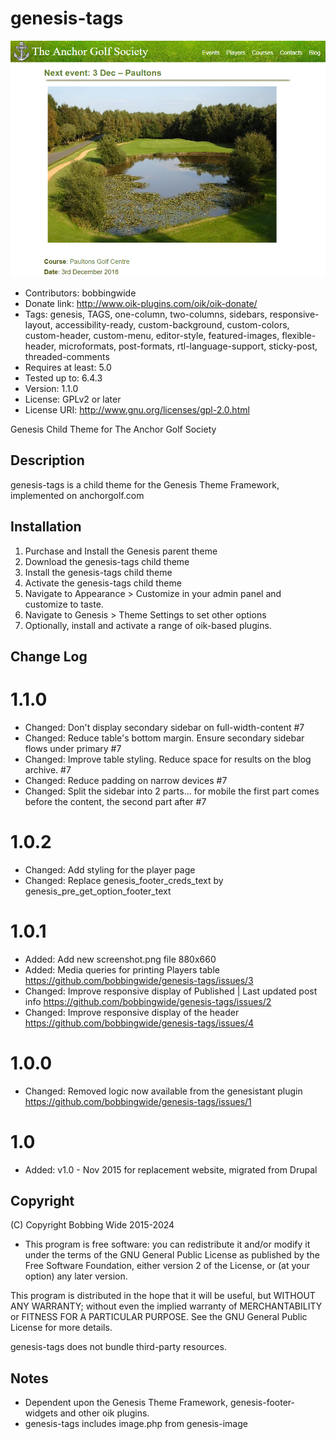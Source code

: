 # genesis-tags 
![screenshot](screenshot.png)
* Contributors: bobbingwide
* Donate link: http://www.oik-plugins.com/oik/oik-donate/
* Tags: genesis, TAGS, one-column, two-columns, sidebars, responsive-layout, accessibility-ready, custom-background, custom-colors, custom-header, custom-menu, editor-style, featured-images, flexible-header, microformats, post-formats, rtl-language-support, sticky-post, threaded-comments
* Requires at least: 5.0
* Tested up to: 6.4.3
* Version: 1.1.0
* License: GPLv2 or later
* License URI: http://www.gnu.org/licenses/gpl-2.0.html

Genesis Child Theme for The Anchor Golf Society

## Description 
genesis-tags is a child theme for the Genesis Theme Framework, implemented on anchorgolf.com

## Installation 

1. Purchase and Install the Genesis parent theme
2. Download the genesis-tags child theme
3. Install the genesis-tags child theme
4. Activate the genesis-tags child theme
5. Navigate to Appearance > Customize in your admin panel and customize to taste.
6. Navigate to Genesis > Theme Settings to set other options
7. Optionally, install and activate a range of oik-based plugins.


## Change Log 
# 1.1.0 
* Changed: Don't display secondary sidebar on full-width-content #7
* Changed: Reduce table's bottom margin. Ensure secondary sidebar flows under primary #7
* Changed: Improve table styling. Reduce space for results on the blog archive. #7
* Changed: Reduce padding on narrow devices #7
* Changed: Split the sidebar into 2 parts... for mobile the first part comes before the content, the second part after #7

# 1.0.2 
* Changed: Add styling for the player page
* Changed: Replace genesis_footer_creds_text by genesis_pre_get_option_footer_text

# 1.0.1 
* Added: Add new screenshot.png file 880x660
* Added: Media queries for printing Players table	https://github.com/bobbingwide/genesis-tags/issues/3
* Changed: Improve responsive display of Published | Last updated post info https://github.com/bobbingwide/genesis-tags/issues/2
* Changed: Improve responsive display of the header https://github.com/bobbingwide/genesis-tags/issues/4

# 1.0.0 
* Changed: Removed logic now available from the genesistant plugin https://github.com/bobbingwide/genesis-tags/issues/1

# 1.0 
* Added: v1.0 - Nov 2015 for replacement website, migrated from Drupal



## Copyright 
(C) Copyright Bobbing Wide 2015-2024

* This program is free software: you can redistribute it and/or modify
it under the terms of the GNU General Public License as published by
the Free Software Foundation, either version 2 of the License, or
(at your option) any later version.

This program is distributed in the hope that it will be useful,
but WITHOUT ANY WARRANTY; without even the implied warranty of
MERCHANTABILITY or FITNESS FOR A PARTICULAR PURPOSE. See the
GNU General Public License for more details.

genesis-tags does not bundle third-party resources.

## Notes 

* Dependent upon the Genesis Theme Framework, genesis-footer-widgets and other oik plugins.
* genesis-tags includes image.php from genesis-image






